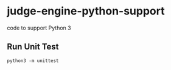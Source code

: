 # judge-engine-python-support

code to support Python 3


## Run Unit Test

    python3 -m unittest

